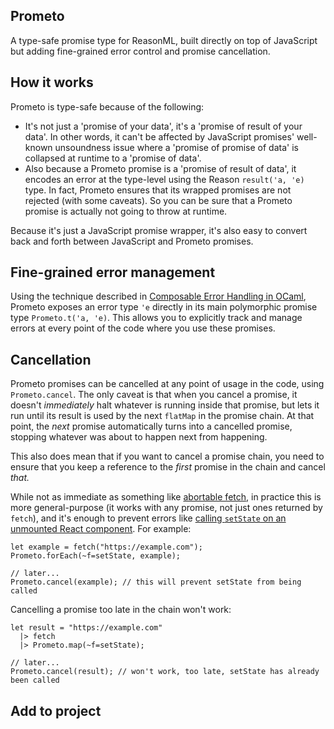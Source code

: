 ## Prometo

A type-safe promise type for ReasonML, built directly on top of
JavaScript but adding fine-grained error control and promise
cancellation.

## How it works

Prometo is type-safe because of the following:

- It's not just a 'promise of your data', it's a 'promise of result of
  your data'. In other words, it can't be affected by JavaScript
  promises' well-known unsoundness issue where a 'promise of promise of
  data' is collapsed at runtime to a 'promise of data'.
- Also because a Prometo promise is a 'promise of result of data', it
  encodes an error at the type-level using the Reason `result('a, 'e)`
  type. In fact, Prometo ensures that its wrapped promises are not
  rejected (with some caveats). So you can be sure that a Prometo
  promise is actually not going to throw at runtime.

Because it's just a JavaScript promise wrapper, it's also easy to
convert back and forth between JavaScript and Prometo promises.

## Fine-grained error management

Using the technique described in
[Composable Error Handling in OCaml](https://keleshev.com/composable-error-handling-in-ocaml),
Prometo exposes an error type `'e` directly in its main polymorphic
promise type `Prometo.t('a, 'e)`. This allows you to explicitly track
and manage errors at every point of the code where you use these
promises.

## Cancellation

Prometo promises can be cancelled at any point of usage in the code,
using `Prometo.cancel`. The only caveat is that when you cancel a
promise, it doesn't _immediately_ halt whatever is running inside that
promise, but lets it run until its result is used by the next `flatMap`
in the promise chain. At that point, the _next_ promise automatically
turns into a cancelled promise, stopping whatever was about to happen
next from happening.

This also does mean that if you want to cancel a promise chain, you need
to ensure that you keep a reference to the _first_ promise in the chain
and cancel _that._

While not as immediate as something like
[abortable fetch](https://developers.google.com/web/updates/2017/09/abortable-fetch),
in practice this is more general-purpose (it works with any promise, not
just ones returned by `fetch`), and it's enough to prevent errors like
[calling `setState` on an unmounted React component](https://reactjs.org/blog/2015/12/16/ismounted-antipattern.html).
For example:

```reason
let example = fetch("https://example.com");
Prometo.forEach(~f=setState, example);

// later...
Prometo.cancel(example); // this will prevent setState from being called
```

Cancelling a promise too late in the chain won't work:

```reason
let result = "https://example.com"
  |> fetch
  |> Prometo.map(~f=setState);

// later...
Prometo.cancel(result); // won't work, too late, setState has already been called
```

## Add to project

